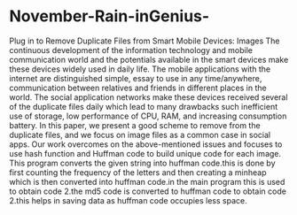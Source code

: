 # November-Rain-inGenius-
Plug in to Remove Duplicate Files from Smart Mobile Devices: Images
The continuous development of the information technology and mobile communication world and the potentials available in the smart devices make these devices widely used in daily life. The mobile applications with the internet are distinguished simple, essay to use in any time/anywhere, communication between relatives and friends in different places in the world. The social application networks make these devices received several of the duplicate files daily which lead to many drawbacks such inefficient use of storage, low performance of CPU, RAM, and increasing consumption battery. In this paper, we present a good scheme to remove from the duplicate files, and we focus on image files as a common case in social apps. Our work overcomes on the above-mentioned issues and focuses to use hash function and Huffman code to build unique code for each image.
This program converts the given string into huffman code.this is done by first counting the frequency of the letters and then creating a minheap which is  then converted into huffman code.in the main program this is used to obtain code 2.the md5 code is converted to huffman code to obtain code 2.this helps in saving data as huffman code occupies less space.
